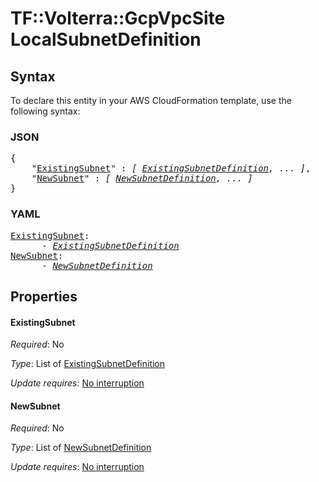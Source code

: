 # TF::Volterra::GcpVpcSite LocalSubnetDefinition

## Syntax

To declare this entity in your AWS CloudFormation template, use the following syntax:

### JSON

<pre>
{
    "<a href="#existingsubnet" title="ExistingSubnet">ExistingSubnet</a>" : <i>[ <a href="existingsubnetdefinition.md">ExistingSubnetDefinition</a>, ... ]</i>,
    "<a href="#newsubnet" title="NewSubnet">NewSubnet</a>" : <i>[ <a href="newsubnetdefinition.md">NewSubnetDefinition</a>, ... ]</i>
}
</pre>

### YAML

<pre>
<a href="#existingsubnet" title="ExistingSubnet">ExistingSubnet</a>: <i>
      - <a href="existingsubnetdefinition.md">ExistingSubnetDefinition</a></i>
<a href="#newsubnet" title="NewSubnet">NewSubnet</a>: <i>
      - <a href="newsubnetdefinition.md">NewSubnetDefinition</a></i>
</pre>

## Properties

#### ExistingSubnet

_Required_: No

_Type_: List of <a href="existingsubnetdefinition.md">ExistingSubnetDefinition</a>

_Update requires_: [No interruption](https://docs.aws.amazon.com/AWSCloudFormation/latest/UserGuide/using-cfn-updating-stacks-update-behaviors.html#update-no-interrupt)

#### NewSubnet

_Required_: No

_Type_: List of <a href="newsubnetdefinition.md">NewSubnetDefinition</a>

_Update requires_: [No interruption](https://docs.aws.amazon.com/AWSCloudFormation/latest/UserGuide/using-cfn-updating-stacks-update-behaviors.html#update-no-interrupt)

